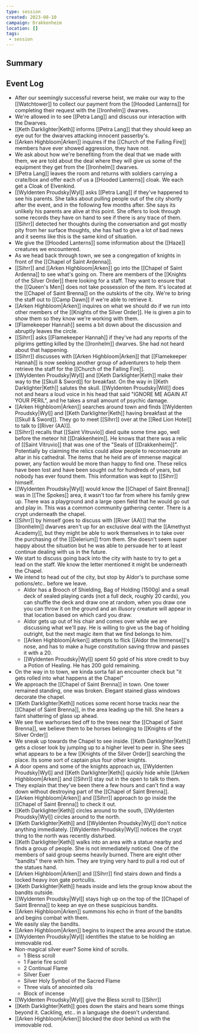 ```yaml
---
type: session
created: 2023-08-10
campaign: Drakkenheim
location: []
tags:
 - session
---
```



## Summary

## Event Log

- After our seemingly successful reverse heist, we make our way to the [[Watchtower]] to collect our payment from the [[Hooded Lanterns]] for completing their request with the [[Ironhelm]] dwarves.
- We're allowed in to see [[Petra Lang]] and discuss our interaction with the Dwarves.
- [[Keth Darklighter|Keth]] informs [[Petra Lang]] that they should keep an eye out for the dwarves attacking innocent passerby's.
- [[Arken Highbloom|Arken]] inquires if the [[Church of the Falling Fire]] members have ever showed aggression, they have not.
- We ask about how we're benefiting from the deal that we made with them, we are told about the deal where they will give us some of the equipment they get from the [[Ironhelm]] dwarves.
- [[Petra Lang]] leaves the room and returns with soldiers carrying a crate/box and offer each of us a [[Hooded Lanterns]] cloak. We each get a Cloak of Elvenkind.
- [[Wyldenten Proudsky|Wyl]] asks [[Petra Lang]] if they've happened to see his parents. She talks about pulling people out of the city shortly after the event, and in the following few months after. She says its unlikely his parents are alive at this point. She offers to look through some records they have on hand to see if there is any trace of them. [[Sihrr]] detected her thoughts during the conversation and got mostly pity from her surface thoughts, she has had to give a lot of bad news and it seems like this is the same kind of situation.
- We give the [[Hooded Lanterns]] some information about the [[Haze]] creatures we encountered.
- As we head back through town, we see a congregation of knights in front of the [[Chapel of Saint Ardenna]].
- [[Sihrr]] and [[Arken Highbloom|Arken]] go into the [[Chapel of Saint Ardenna]] to see what's going on. There are members of the [[Knights of the Silver Order]] there looking for a staff. They want to ensure that the [[Queen's Men]] does not take possession of the item. It's located at the [[Chapel of Saint Brenna]] on the outskirts of the city. We're to bring the staff out to [[Camp Dawn]] if we're able to retrieve it.
- [[Arken Highbloom|Arken]] inquires on what we should do if we run into other members of the [[Knights of the Silver Order]]. He is given a pin to show them so they know we're working with them.
- [[Flamekeeper Hannah]] seems a bit down about the discussion and abruptly leaves the circle.
- [[Sihrr]] asks [[Flamekeeper Hannah]] if they've had any reports of the pilgrims getting killed by the [[Ironhelm]] dwarves. She had not heard about that happening.
- [[Sihrr]] discusses with [[Arken Highbloom|Arken]] that [[Flamekeeper Hannah]] is now seeking another group of adventurers to help them retrieve the staff for the [[Church of the Falling Fire]].
- [[Wyldenten Proudsky|Wyl]] and [[Keth Darklighter|Keth]] make their way to the [[Skull & Sword]] for breakfast. On the way in [[Keth Darklighter|Keth]] salutes the skull. [[Wyldenten Proudsky|Will]] does not and hears a loud voice in his head that said "IGNORE ME AGAIN AT YOUR PERIL", and he takes a small amount of psychic damage.
- [[Arken Highbloom|Arken]] searches around town and finds [[Wyldenten Proudsky|Wyl]] and [[Keth Darklighter|Keth]] having breakfast at the [[Skull & Sword]]. They go to meet [[Sihrr]] over at the [[Red Lion Hotel]] to talk to [[River (AA)]].
- [[Sihrr]] recalls that [[Saint Vitruvio]] died quite some time ago, well before the meteor hit [[Drakkenheim]]. He knows that there was a relic of [[Saint Vitruvio]] that was one of the "Seals of [[Drakkenheim]]". Potentially by claiming the relics could allow people to reconsecrate an altar in his cathedral. The items that he held are of immense magical power, any faction would be more than happy to find one. These relics have been lost and have been sought out for hundreds of years, but nobody has ever found them. This information was kept to [[Sihrr]] himself.
- [[Wyldenten Proudsky|Wyl]] would know the [[Chapel of Saint Brenna]] was in [[The Spokes]] area, it wasn't too far from where his family grew up. There was a playground and a large open field that he would go out and play in. This was a common community gathering center. There is a crypt underneath the chapel.
- [[Sihrr]] by himself goes to discuss with [[River (AA)]] that the [[Ironhelm]] dwarves aren't up for an exclusive deal with the [[Amethyst Academy]], but they might be able to work themselves in to take over the purchasing of the [[Delerium]] from them. She doesn't seem super happy about the situation but he was able to persuade her to at least continue dealing with us in the future.
- We start to discuss going back into the city with haste to try to get a lead on the staff. We know the letter mentioned it might be underneath the Chapel.
- We intend to head out of the city, but stop by Aldor's to purchase some potions/etc.. before we leave.
	- Aldor has a Brooch of Shielding, Bag of Holding (1500g) and a small deck of sealed playing cards (not a full deck, roughly 20 cards), you can shuffle the deck and draw one at random, when you draw one you can throw it on the ground and an illusory creature will appear in that location based on which card you draw.
	- Aldor gets up out of his chair and comes over while we are discussing what we'll pay. He is willing to give us the bag of holding outright, but the next magic item that we find belongs to him.
	- [[Arken Highbloom|Arken]] attempts to flick [[Aldor the Immense]]'s nose, and has to make a huge constitution saving throw and passes it with a 20.
	- [[Wyldenten Proudsky|Wyl]] spent 50 gold of his store credit to buy a Potion of Healing. He has 200 gold remaining.
- On the way in to town, we kinda sorta fail an encounter check but "it gets rolled into what happens at the Chapel"
- We approach the [[Chapel of Saint Brenna]] in town. One tower remained standing, one was broken. Elegant stained glass windows decorate the chapel.
- [[Keth Darklighter|Keth]] notices some recent horse tracks near the [[Chapel of Saint Brenna]], in the area leading up the hill. She hears a faint shattering of glass up ahead.
- We see five warhorses tied off to the trees near the [[Chapel of Saint Brenna]], we believe them to be horses belonging to [[Knights of the Silver Order]]
- We sneak up towards the Chapel to see inside. [[Keth Darklighter|Keth]] gets a closer look by jumping up to a higher level to peer in. She sees what appears to be a few [[Knights of the Silver Order]] searching the place. Its some sort of captain plus four other knights.
- A door opens and some of the knights approach us, [[Wyldenten Proudsky|Wyl]] and [[Keth Darklighter|Keth]] quickly hide while [[Arken Highbloom|Arken]] and [[Sihrr]] stay out in the open to talk to them.
- They explain that they've been there a few hours and can't find a way down without destroying part of the [[Chapel of Saint Brenna]].
- [[Arken Highbloom|Arken]] and [[Sihrr]] approach to go inside the [[Chapel of Saint Brenna]] to check it out.
- [[Keth Darklighter|Keth]] circles around to the south, [[Wyldenten Proudsky|Wyl]] circles around to the north.
- [[Keth Darklighter|Keth]] and [[Wyldenten Proudsky|Wyl]] don't notice anything immediately. [[Wyldenten Proudsky|Wyl]] notices the crypt thing to the north was recently disturbed.
- [[Keth Darklighter|Keth]] walks into an area with a statue nearby and finds a group of people. She is not immediately noticed. One of the members of said group seems heavily burned. There are eight other "bandits" there with him. They are trying very hard to pull a rod out of the statues hand.
- [[Arken Highbloom|Arken]] and [[Sihrr]] find stairs down and finds a locked heavy iron gate portcullis.
- [[Keth Darklighter|Keth]] heads inside and lets the group know about the bandits outside.
- [[Wyldenten Proudsky|Wyl]] stays high up on the top of the [[Chapel of Saint Brenna]] to keep an eye on these suspicious bandits.
- [[Arken Highbloom|Arken]] summons his echo in front of the bandits and begins combat with them.
- We easily slay the bandits.
- [[Arken Highbloom|Arken]] begins to inspect the area around the statue. 
- [[Wyldenten Proudsky|Wyl]] identifies the statue to be holding an immovable rod.
- Non-magical silver euer? Some kind of scrolls.
	- 1 Bless scroll
	- 1 Faerie fire scroll
	- 2 Continual Flame
	- Silver Euer
	- Silver Holy Symbol of the Sacred Flame
	- Three vials of annointed oils
	- Block of incense
- [[Wyldenten Proudsky|Wyl]] give the Bless scroll to [[Sihrr]]
- [[Keth Darklighter|Keth]] goes down the stairs and hears some things beyond it. Cackling, etc.. in a language she doesn't understand.
- [[Arken Highbloom|Arken]] blocked the door behind us with the immovable rod.
